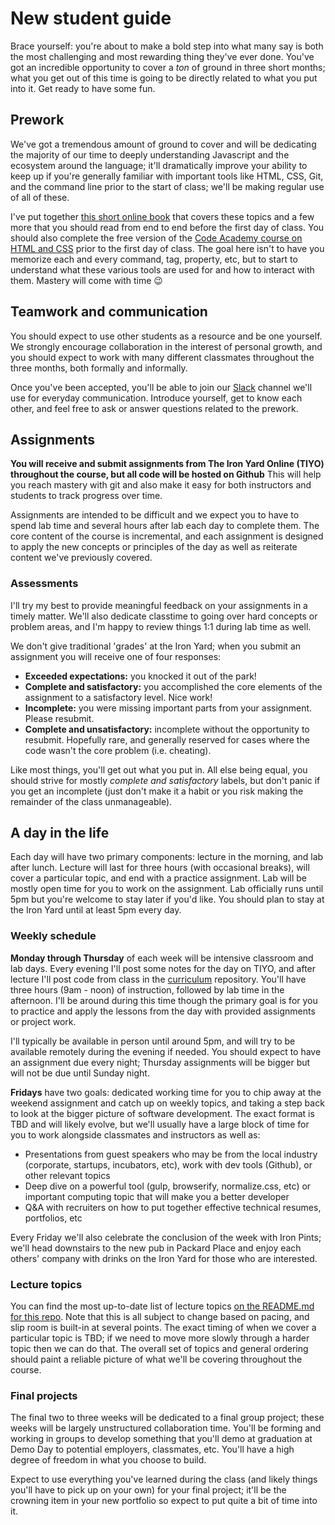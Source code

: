 # New student guide

Brace yourself: you're about to make a bold step into what many say is both the most challenging and most rewarding thing they've 
ever done. You've got an incredible opportunity to cover a *ton* of ground in three short months; what you get out of this time is 
going to be directly related to what you put into it. Get ready to have some fun.

## Prework

We've got a tremendous amount of ground to cover and will be dedicating the majority of our time to deeply understanding Javascript 
and the ecosystem around the language; it'll dramatically improve your ability to keep up if you're generally familiar with important 
tools like HTML, CSS, Git, and the command line prior to the start of class; we'll be making regular use of all of these.

I've put together [this short online book](https://tiy-charlotte.gitbooks.io/frontend/content/) that covers these topics and a few 
more that you should read from end to end before the first day of class. You should also complete the free version of the 
[Code Academy course on HTML and CSS](https://www.codecademy.com/learn/web) prior to the first day of class. The goal here isn't to 
have you memorize each and every command, tag, property, etc, but to start to understand what these various tools are used for and how 
to interact with them. Mastery will come with time :wink:

## Teamwork and communication

You should expect to use other students as a resource and be one yourself. We strongly encourage collaboration in the interest of 
personal growth, and you should expect to work with many different classmates throughout the three months, both formally and informally.

Once you've been accepted, you'll be able to join our [Slack](https://slack.com/) channel we'll use for everyday communication. Introduce 
yourself, get to know each other, and feel free to ask or answer questions related to the prework.

## Assignments

**You will receive and submit assignments from The Iron Yard Online (TIYO) throughout the course, but all code will be hosted on Github** This will help you reach mastery with git and also make it easy for both instructors and students to track progress over time.

Assignments are intended to be difficult and we expect you to have to spend lab time and several hours after lab each day to complete them. The core content of the course is incremental, and each assignment is designed to apply the new concepts or principles of the day as well as reiterate content we've previously covered.

### Assessments
I'll try my best to provide meaningful feedback on your assignments in a timely matter. We'll also dedicate classtime to going over hard concepts or problem areas, and I'm happy to review things 1:1 during lab time as well.

We don't give traditional 'grades' at the Iron Yard; when you submit an assignment you will receive one of four responses:

* **Exceeded expectations:** you knocked it out of the park!
* **Complete and satisfactory:** you accomplished the core elements of the assignment to a satisfactory level. Nice work!
* **Incomplete:** you were missing important parts from your assignment. Please resubmit.
* **Complete and unsatisfactory:** incomplete without the opportunity to resubmit. Hopefully rare, and generally reserved for cases where the code wasn't the core problem (i.e. cheating).

Like most things, you'll get out what you put in. All else being equal, you should strive for mostly *complete and satisfactory* labels, but don't panic if you get an incomplete (just don't make it a habit or you risk making the remainder of the class unmanageable).

## A day in the life
Each day will have two primary components: lecture in the morning, and lab after lunch. Lecture will last for three hours (with occasional breaks), will cover a particular topic, and end with a practice assignment. Lab will be mostly open time for you to work on the assignment. Lab officially runs until 5pm but you're welcome to stay later if you'd like. You should plan to stay at the Iron Yard until at least 5pm every day.

### Weekly schedule

**Monday through Thursday** of each week will be intensive classroom and lab days. Every evening I'll post some notes for the day on TIYO, and after lecture I'll post code from class in the [curriculum](https://github.com/TIY-Charlotte-Frontend-Engineering/curriculum) repository. You'll have three hours (9am - noon) of instruction, followed by lab time in the afternoon. I'll be around during this time though the primary goal is for you to practice and apply the lessons from the day with provided assignments or project work.

I'll typically be available in person until around 5pm, and will try to be available remotely during the evening if needed. You should expect to have an assignment due every night; Thursday assignments will be bigger but will not be due until Sunday night.

**Fridays** have two goals: dedicated working time for you to chip away at the weekend assignment and catch up on weekly topics, and taking a step back to look at the bigger picture of software development. The exact format is TBD and will likely evolve, but we'll usually have a large block of time for you to work alongside classmates and instructors as well as:

- Presentations from guest speakers who may be from the local industry (corporate, startups, incubators, etc), work with dev tools (Github), or other relevant topics
- Deep dive on a powerful tool (gulp, browserify, normalize.css, etc) or important computing topic that will make you a better developer
- Q&A with recruiters on how to put together effective technical resumes, portfolios, etc

Every Friday we'll also celebrate the conclusion of the week with Iron Pints; we'll head downstairs to the new pub in Packard Place and enjoy each others' company with drinks on the Iron Yard for those who are interested.

### Lecture topics
You can find the most up-to-date list of lecture topics [on the README.md for this repo](https://github.com/TIY-Charlotte-Frontend-Engineering/curriculum). Note that this is all subject to change based on pacing, and slip room is built-in at several points. The exact timing of when we cover a particular topic is TBD; if we need to move more slowly through a harder topic then we can do that. The overall set of topics and general ordering should paint a reliable picture of what we'll be covering throughout the course.

### Final projects
The final two to three weeks will be dedicated to a final group project; these weeks will be largely unstructured collaboration time. You'll be forming and working in groups to develop something that you'll demo at graduation at Demo Day to potential employers, classmates, etc. You'll have a high degree of freedom in what you choose to build.

Expect to use everything you've learned during the class (and likely things you'll have to pick up on your own) for your final project; it'll be the crowning item in your new portfolio so expect to put quite a bit of time into it.